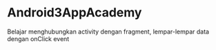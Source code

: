 # Android3AppAcademy
Belajar menghubungkan activity dengan fragment, lempar-lempar data dengan onClick event
